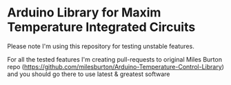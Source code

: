 # Arduino Library for Maxim Temperature Integrated Circuits

Please note I'm using this repository for testing unstable features.

For all the tested features I'm creating pull-requests to original Miles Burton repo (https://github.com/milesburton/Arduino-Temperature-Control-Library) and you should go there to use latest & greatest software
